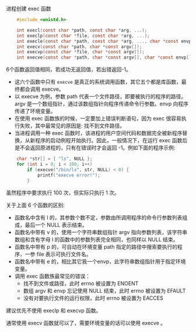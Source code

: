 
进程创建 exec 函数

```c
    #include <unistd.h>

    int execl(const char *path, const char *arg, ...);
    int execlp(const char *file, const char *arg, ...);
    int execle(const char *path, const char *arg, ..., char *const envp[]);
    int execv(const char *path, char *const argv[]);
    int execvp(const char *file, char *const argv[]);
    int execve(const char *path, char *const argv[], char *const envp[]); // 一参：可执行程序完整路径 二参：传递的命令行参数 三参：传递的环境变量
```
6个函数返回值相同，若成功无返回值，若出错返回-1。

- 这六个函数中只有 `execve` 是真正的系统调用函数，其它五个都是库函数，最终都会调用 execve。
- 以 execve 为例，参数 path 代表一个文件路径，即要被执行的程序的路径。argv 是一个数组指针，通过该数组指针向程序传递命令行参数。envp 向程序传递了环境变量。
- 在使用 exec 函数族的时候，一定要加上错误判断语句，因为 exec 很容易执行失败，其中最常见的原因是: 找不到文件路径。
- 当进程调用一种 exec 函数时，该进程的用户空间代码和数据完全被新程序替换，从新程序的启动例程开始执行。因此，一般情况下，在运行 exec 函数后是不会返回原进程的，只有在错误时才会返回 -1。例如下面的程序示例:
```c
	char *str[] = { "ls", NULL };
	for (int i = 0; i < 100; i++)
		if (execve("/bin/ls", str, NULL) < 0) {
			printf("execve error!");
		}
```
虽然程序中要求执行 100 次，但实际只执行 1 次。

关于上面 6 个函数的区别:
- 函数名中含有 l 的，其参数个数不定，参数由所调用程序的命令行参数列表组成，最后一个 NULL 表示结束。
- 函数名中带有 v 的，使用一个字符串数组指针 argv 指向参数列表，该字符串数组和含有字母 l 的函数中的参数列表完全相同，也同样以 NULL 结束。
- 函数名中带有 p 的，可自动在环境变量 path 指定的路径中搜索要执行的程序，一参 file 表示可执行文件名。
- 函数名中带有 e 的，相比其它我一个envp，此字符串数组指针用于指定环境变量。
- 调用 exec 函数族最常见的错误：
    - 找不到文件或路径，此时 errno 被设置为 ENOENT
	- 数组 argv 和 envp 忘记使用 NULL 结束，此时 errno 被设置为 EFAULT
	- 没有对要执行文件的运行权限，此时 errno 被设置为 EACCES

建议优先不使用 execlp 和 execvp 函数。

通常使用 execv 函数就可以了，需要环境变量的话可以使用 execve 。
